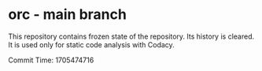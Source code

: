 # orc - main branch

This repository contains frozen state of the repository.
Its history is cleared. It is used only for static code
analysis with Codacy.

Commit Time: 1705474716